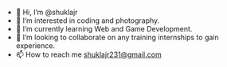 - 👋 Hi, I’m @shuklajr
- 👀 I’m interested in coding and photography. 
- 🌱 I’m currently learning Web and Game Development.
- 💞️ I’m looking to collaborate on any training internships to gain experience. 
- 📫 How to reach me shuklajr231@gmail.com

<!---
shuklajr/shuklajr is a ✨ special ✨ repository because its `README.md` (this file) appears on your GitHub profile.
You can click the Preview link to take a look at your changes.
--->
